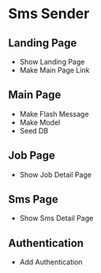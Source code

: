 # Sms Sender

## Landing Page
* Show Landing Page
* Make Main Page Link

## Main Page
* Make Flash Message 
* Make Model
* Seed DB

## Job Page
* Show Job Detail Page

## Sms Page
* Show Sms Detail Page

## Authentication
* Add Authentication


